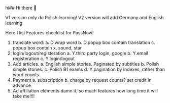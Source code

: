 hi## Hi there 👋

<!--
**DaisyXten/DaisyXten** is a ✨ _special_ ✨ repository because its `README.md` (this file) appears on your GitHub profile.

Here are some ideas to get you started:

- 🔭 I’m currently working on ...
- 🌱 I’m currently learning ...
- 👯 I’m looking to collaborate on ...
- 🤔 I’m looking for help with ...
- 💬 Ask me about ...
- 📫 How to reach me: ...
- 😄 Pronouns: ...
- ⚡ Fun fact: ...
-->

V1 version only do Polish learning!
V2 version will add Germany and English learning

Here I list Features checklist for PassNow!

1. translate word:
    a. D.wrap word
    b. D.popup box contain translation
    c. popup box contain x, sound, star
2. login/logout/registeration
    a. Y.third party login, google
    b. Y.email registeration
    c. Y.login/logout
3. Add articles.
    a. English simple stories. Paginated by subtitles
    b. Polish simple stories.
    c. Polish B1 exams
    d. Y.pagination by indexes, rather than word counts
4. Payment
    a. subscription 
    b. charge by request counts? set credit in advance
5. Ad affiliation elements
damn it, so much features how long time it will take me!!!!
